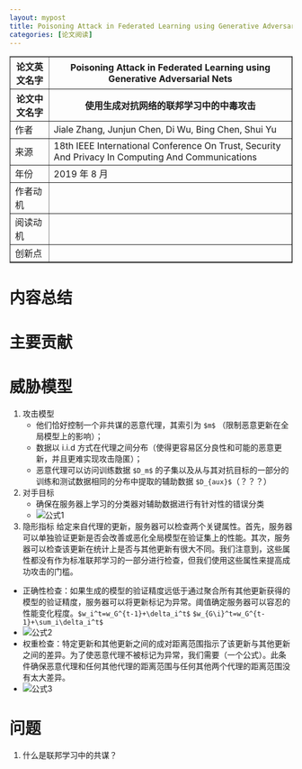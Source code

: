 ```yaml
---
layout: mypost
title: Poisoning Attack in Federated Learning using Generative Adversarial Nets
categories: [论文阅读]
---
```


<table border="1">
    <tr>
        <th>论文英文名字</th>
        <th>Poisoning Attack in Federated Learning using Generative Adversarial Nets</th>
    </tr>
    <tr>
        <th>论文中文名字</th>
        <th>使用生成对抗网络的联邦学习中的中毒攻击</th>
    </tr>
    <tr>
        <td>作者</td>
        <td>Jiale Zhang, Junjun Chen, Di Wu, Bing Chen, Shui Yu</td>
    </tr>
    <tr>
        <td>来源</td>
        <td>18th IEEE International Conference On Trust, Security And Privacy In Computing And Communications</td>
    </tr>
    <tr>
        <td>年份</td>
        <td>2019 年 8 月</td>
    </tr>
    <tr>
        <td>作者动机</td>
        <td></td>
    </tr>
    <tr>
        <td>阅读动机</td>
        <td></td>
    </tr>
    <tr>
        <td>创新点</td>
        <td></td>
    </tr>
</table>

# 内容总结  

# 主要贡献

# 威胁模型

1. 攻击模型
   + 他们恰好控制一个非共谋的恶意代理，其索引为 `$m$` （限制恶意更新在全局模型上的影响）；
   + 数据以 i.i.d 方式在代理之间分布（使得更容易区分良性和可能的恶意更新，并且更难实现攻击隐匿）；
   + 恶意代理可以访问训练数据 `$D_m$` 的子集以及从与其对抗目标的一部分的训练和测试数据相同的分布中提取的辅助数据 `$D_{aux}$`（？？？）
2. 对手目标
   + 确保在服务器上学习的分类器对辅助数据进行有针对性的错误分类
   + ![公式1](公式1.png)
3. 隐形指标
给定来自代理的更新，服务器可以检查两个关键属性。首先，服务器可以单独验证更新是否会改善或恶化全局模型在验证集上的性能。其次，服务器可以检查该更新在统计上是否与其他更新有很大不同。我们注意到，这些属性都没有作为标准联邦学习的一部分进行检查，但我们使用这些属性来提高成功攻击的门槛。
+ 正确性检查：如果生成的模型的验证精度远低于通过聚合所有其他更新获得的模型的验证精度，服务器可以将更新标记为异常。阈值确定服务器可以容忍的性能变化程度。`$w_i^t=w_G^{t-1}+\delta_i^t$` `$w_{G\i}^t=w_G^{t-1}+\sum_i\delta_i^t$`
+ ![公式2](公式2.png)
+ 权重检查：特定更新和其他更新之间的成对距离范围指示了该更新与其他更新之间的差异。为了使恶意代理不被标记为异常，我们需要（一个公式）。此条件确保恶意代理和任何其他代理的距离范围与任何其他两个代理的距离范围没有太大差异。
+ ![公式3](公式3.png)


# 问题

1. 什么是联邦学习中的共谋？
